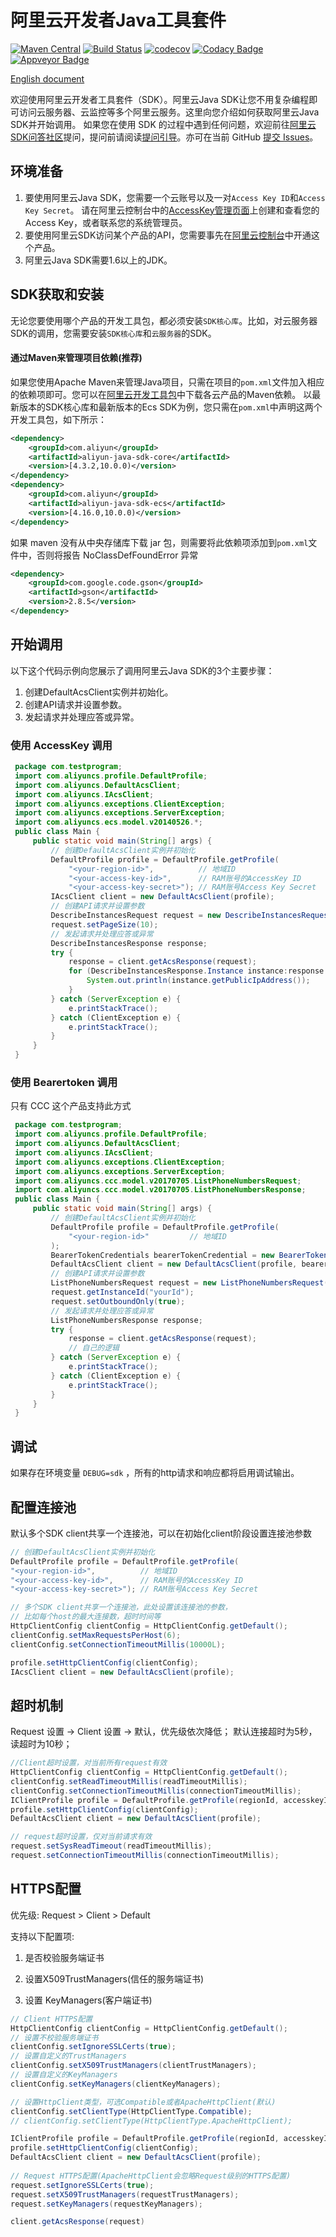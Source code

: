 # 阿里云开发者Java工具套件

[![Maven Central](https://img.shields.io/maven-central/v/com.aliyun/aliyun-java-sdk-core.svg?label=Maven%20Central)](https://search.maven.org/search?q=g:%22com.aliyun%22%20AND%20a:%22aliyun-java-sdk-core%22)
[![Build Status](https://travis-ci.org/aliyun/aliyun-openapi-java-sdk.svg?branch=master)](https://travis-ci.org/aliyun/aliyun-openapi-java-sdk)
[![codecov](https://codecov.io/gh/aliyun/aliyun-openapi-java-sdk/branch/master/graph/badge.svg)](https://codecov.io/gh/aliyun/aliyun-openapi-java-sdk)
[![Codacy Badge](https://api.codacy.com/project/badge/Grade/aef3826e57ca444fb217bab8edaed195)](https://www.codacy.com/app/aliyun/aliyun-openapi-java-sdk?utm_source=github.com&amp;utm_medium=referral&amp;utm_content=aliyun/aliyun-openapi-java-sdk&amp;utm_campaign=Badge_Grade)
[![Appveyor Badge](https://ci.appveyor.com/api/projects/status/bymi868y6443gwdp?svg=true)](https://ci.appveyor.com/project/aliyun/aliyun-openapi-java-sdk)

[English document](./README.md)

欢迎使用阿里云开发者工具套件（SDK）。阿里云Java SDK让您不用复杂编程即可访问云服务器、云监控等多个阿里云服务。这里向您介绍如何获取阿里云Java SDK并开始调用。
如果您在使用 SDK 的过程中遇到任何问题，欢迎前往[阿里云SDK问答社区](https://yq.aliyun.com/tags/type_ask-tagid_23350)提问，提问前请阅读[提问引导](https://help.aliyun.com/document_detail/93957.html)。亦可在当前 GitHub [提交 Issues](https://github.com/aliyun/aliyun-openapi-java-sdk/issues/new)。

## 环境准备
1. 要使用阿里云Java SDK，您需要一个云账号以及一对`Access Key ID`和`Access Key Secret`。 请在阿里云控制台中的[AccessKey管理页面](https://usercenter.console.aliyun.com/?spm=5176.doc52740.2.3.QKZk8w#/manage/ak)上创建和查看您的Access Key，或者联系您的系统管理员。
2. 要使用阿里云SDK访问某个产品的API，您需要事先在[阿里云控制台](https://home.console.aliyun.com/?spm=5176.doc52740.2.4.QKZk8w)中开通这个产品。
3. 阿里云Java SDK需要1.6以上的JDK。

## SDK获取和安装
无论您要使用哪个产品的开发工具包，都必须安装`SDK核心库`。比如，对云服务器SDK的调用，您需要安装`SDK核心库`和`云服务器`的SDK。
#### 通过Maven来管理项目依赖(推荐)
如果您使用Apache Maven来管理Java项目，只需在项目的`pom.xml`文件加入相应的依赖项即可。您可以在[阿里云开发工具包](https://develop.aliyun.com/tools/sdk#/java)中下载各云产品的Maven依赖。
以最新版本的SDK核心库和最新版本的Ecs SDK为例，您只需在`pom.xml`中声明这两个开发工具包，如下所示：
```xml
<dependency>
    <groupId>com.aliyun</groupId>
    <artifactId>aliyun-java-sdk-core</artifactId>
    <version>[4.3.2,10.0.0)</version>
</dependency>
<dependency>
    <groupId>com.aliyun</groupId>
    <artifactId>aliyun-java-sdk-ecs</artifactId>
    <version>[4.16.0,10.0.0)</version>
</dependency>
```

如果 maven 没有从中央存储库下载 jar 包，则需要将此依赖项添加到`pom.xml`文件中，否则将报告 NoClassDefFoundError 异常
```xml
<dependency>
    <groupId>com.google.code.gson</groupId>
    <artifactId>gson</artifactId>
    <version>2.8.5</version>
</dependency>
```
## 开始调用

以下这个代码示例向您展示了调用阿里云Java SDK的3个主要步骤：
1. 创建DefaultAcsClient实例并初始化。
2. 创建API请求并设置参数。
3. 发起请求并处理应答或异常。

### 使用 AccessKey 调用
```java
 package com.testprogram;
 import com.aliyuncs.profile.DefaultProfile;
 import com.aliyuncs.DefaultAcsClient;
 import com.aliyuncs.IAcsClient;
 import com.aliyuncs.exceptions.ClientException;
 import com.aliyuncs.exceptions.ServerException;
 import com.aliyuncs.ecs.model.v20140526.*;
 public class Main {
     public static void main(String[] args) {
         // 创建DefaultAcsClient实例并初始化
         DefaultProfile profile = DefaultProfile.getProfile(
             "<your-region-id>",          // 地域ID
             "<your-access-key-id>",      // RAM账号的AccessKey ID
             "<your-access-key-secret>"); // RAM账号Access Key Secret
         IAcsClient client = new DefaultAcsClient(profile);
         // 创建API请求并设置参数
         DescribeInstancesRequest request = new DescribeInstancesRequest();
         request.setPageSize(10);
         // 发起请求并处理应答或异常
         DescribeInstancesResponse response;
         try {
             response = client.getAcsResponse(request);
             for (DescribeInstancesResponse.Instance instance:response.getInstances()) {
                 System.out.println(instance.getPublicIpAddress());
             }
         } catch (ServerException e) {
             e.printStackTrace();
         } catch (ClientException e) {
             e.printStackTrace();
         }
     }
 }
```
### 使用 Bearertoken 调用
只有 CCC 这个产品支持此方式

```java
 package com.testprogram;
 import com.aliyuncs.profile.DefaultProfile;
 import com.aliyuncs.DefaultAcsClient;
 import com.aliyuncs.IAcsClient;
 import com.aliyuncs.exceptions.ClientException;
 import com.aliyuncs.exceptions.ServerException;
 import com.aliyuncs.ccc.model.v20170705.ListPhoneNumbersRequest;
 import com.aliyuncs.ccc.model.v20170705.ListPhoneNumbersResponse;
 public class Main {
     public static void main(String[] args) {
         // 创建DefaultAcsClient实例并初始化
         DefaultProfile profile = DefaultProfile.getProfile(
             "<your-region-id>"         // 地域ID
         ); 
         BearerTokenCredentials bearerTokenCredential = new BearerTokenCredentials("<your-bearer-token>");
         DefaultAcsClient client = new DefaultAcsClient(profile, bearerTokenCredential);
         // 创建API请求并设置参数
         ListPhoneNumbersRequest request = new ListPhoneNumbersRequest();
         request.getInstanceId("yourId");
         request.setOutboundOnly(true);
         // 发起请求并处理应答或异常
         ListPhoneNumbersResponse response; 
         try {
             response = client.getAcsResponse(request);
             // 自己的逻辑
         } catch (ServerException e) {
             e.printStackTrace();
         } catch (ClientException e) {
             e.printStackTrace();
         }
     }
 }
```

## 调试
如果存在环境变量 `DEBUG=sdk` ，所有的http请求和响应都将启用调试输出。

## 配置连接池
默认多个SDK client共享一个连接池，可以在初始化client阶段设置连接池参数
```java
// 创建DefaultAcsClient实例并初始化
DefaultProfile profile = DefaultProfile.getProfile(
"<your-region-id>",          // 地域ID
"<your-access-key-id>",      // RAM账号的AccessKey ID
"<your-access-key-secret>"); // RAM账号Access Key Secret

// 多个SDK client共享一个连接池，此处设置该连接池的参数，
// 比如每个host的最大连接数，超时时间等
HttpClientConfig clientConfig = HttpClientConfig.getDefault();
clientConfig.setMaxRequestsPerHost(6);
clientConfig.setConnectionTimeoutMillis(10000L);

profile.setHttpClientConfig(clientConfig);
IAcsClient client = new DefaultAcsClient(profile);
```

## 超时机制
Request 设置 -> Client 设置 -> 默认，优先级依次降低；
默认连接超时为5秒，读超时为10秒；
```java
//Client超时设置，对当前所有request有效
HttpClientConfig clientConfig = HttpClientConfig.getDefault();
clientConfig.setReadTimeoutMillis(readTimeoutMillis);
clientConfig.setConnectionTimeoutMillis(connectionTimeoutMillis);
IClientProfile profile = DefaultProfile.getProfile(regionId, accesskeyId, accesskeySecret);
profile.setHttpClientConfig(clientConfig);
DefaultAcsClient client = new DefaultAcsClient(profile);

// request超时设置，仅对当前请求有效
request.setSysReadTimeout(readTimeoutMillis);
request.setConnectionTimeoutMillis(connectionTimeoutMillis);
```

## HTTPS配置
优先级: Request > Client > Default

支持以下配置项:

1. 是否校验服务端证书 

2. 设置X509TrustManagers(信任的服务端证书)

3. 设置 KeyManagers(客户端证书)

```java
// Client HTTPS配置
HttpClientConfig clientConfig = HttpClientConfig.getDefault();
// 设置不校验服务端证书
clientConfig.setIgnoreSSLCerts(true);
// 设置自定义的TrustManagers
clientConfig.setX509TrustManagers(clientTrustManagers);
// 设置自定义的KeyManagers
clientConfig.setKeyManagers(clientKeyManagers);

// 设置HttpClient类型，可选Compatible或者ApacheHttpClient(默认)
clientConfig.setClientType(HttpClientType.Compatible);
// clientConfig.setClientType(HttpClientType.ApacheHttpClient);

IClientProfile profile = DefaultProfile.getProfile(regionId, accesskeyId, accesskeySecret);
profile.setHttpClientConfig(clientConfig);
DefaultAcsClient client = new DefaultAcsClient(profile);
 
// Request HTTPS配置(ApacheHttpClient会忽略Request级别的HTTPS配置)
request.setIgnoreSSLCerts(true);
request.setX509TrustManagers(requestTrustManagers);
request.setKeyManagers(requestKeyManagers);

client.getAcsResponse(request)
```